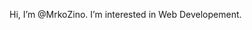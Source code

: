 Hi, I’m @MrkoZino. I’m interested in Web Developement.


<!---
MrkoZino/MrkoZino is a ✨ special ✨ repository because its `README.md` (this file) appears on your GitHub profile.
You can click the Preview link to take a look at your changes.
--->

